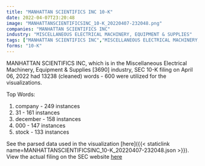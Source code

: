 ```yaml
---
title: "MANHATTAN SCIENTIFICS INC 10-K"
date: 2022-04-07T23:20:48
image: "MANHATTANSCIENTIFICSINC_10-K_20220407-232048.png"
companies: "MANHATTAN SCIENTIFICS INC"
industry: "MISCELLANEOUS ELECTRICAL MACHINERY, EQUIPMENT & SUPPLIES"
tags: ["MANHATTAN SCIENTIFICS INC","MISCELLANEOUS ELECTRICAL MACHINERY, EQUIPMENT & SUPPLIES","04-06-2022","10-K"]
forms: "10-K"
---
```

MANHATTAN SCIENTIFICS INC, which is in the Miscellaneous Electrical Machinery, Equipment & Supplies [3690] industry, SEC 10-K filing on April 06, 2022 had 13238 (cleaned) words - 600 were utilized for the visualizations.

Top Words:
1. company - 249 instances
2. 31 - 161 instances
3. december - 158 instances
4. 000 - 147 instances
5. stock - 133 instances


See the parsed data used in the visualization [here]({{< staticlink name=MANHATTANSCIENTIFICSINC_10-K_20220407-232048.json >}}).  
View the actual filing on the SEC website [here](https://www.sec.gov/Archives/edgar/data/1099132/0001477932-22-002079.txt)